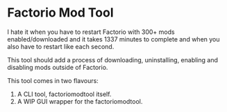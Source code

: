 # Factorio Mod Tool
 I hate it when you have to restart Factorio with 300+ mods enabled/downloaded and it takes 1337 minutes to complete and when you also have to restart like each second.
 
 This tool should add a process of downloading, uninstalling, enabling and disabling mods outside of Factorio.
 
 This tool comes in two flavours:
 1. A CLI tool, factoriomodtool itself.
 2. A WIP GUI wrapper for the factoriomodtool.
